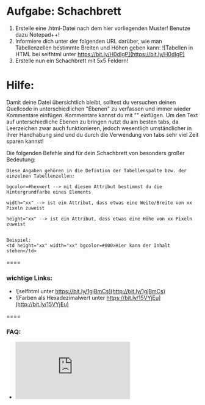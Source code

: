 Aufgabe: Schachbrett
====

1. Erstelle eine .html-Datei nach dem hier vorliegenden Muster! Benutze dazu Notepad++!
2. Informiere dich unter der folgenden URL darüber, wie man Tabellenzellen bestimmte Breiten und Höhen geben kann: ![Tabellen in HTML bei selfhtml unter https://bit.ly/H0dIgP](https://bit.ly/H0dIgP)
3. Erstelle nun ein Schachbrett mit 5x5 Feldern!



Hilfe:
====

Damit deine Datei übersichtlich bleibt, solltest du versuchen deinen Quellcode in unterschiedlichen "Ebenen" zu verfassen und immer wieder Kommentare einfügen. Kommentare kannst du mit "<!-- Kommentar -->" einfügen.
Um den Text auf unterschiedliche Ebenen zu bringen nutzt du am besten tabs, da Leerzeichen zwar auch funktionieren, jedoch wesentlich umständlicher in ihrer Handhabung sind und du durch die Verwendung von tabs sehr viel Zeit sparen kannst!


Die folgenden Befehle sind für dein Schachbrett von besonders großer Bedeutung:


```
Diese Angaben gehören in die Defintion der Tabellenspalte bzw. der einzelnen Tabellenzellen:

bgcolor=#hexwert --> mit diesem Attribut bestimmst du die Hintergrundfarbe eines Elements

width="xx" --> ist ein Attribut, dass etwas eine Weite/Breite von xx Pixeln zuweist

height="xx" --> ist ein Attribut, dass etwas eine Höhe von xx Pixeln zuweist


Beispiel:
<td height="xx" width="xx" bgcolor=#000>Hier kann der Inhalt stehen</td>

```


====

### wichtige Links:
* ![selfhtml unter https://bit.ly/1gjBmCs](http://bit.ly/1gjBmCs)
* ![Farben als Hexadezimalwert unter https://bit.ly/15VYjEu](http://bit.ly/15VYjEu)


====

### FAQ:
* ![Link zum FAQ](https://github.com/cartz/schule/blob/master/faq.md)